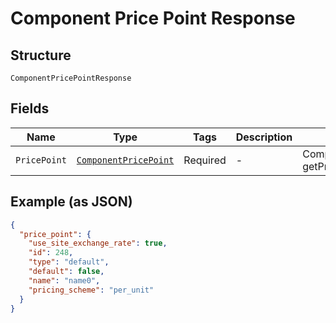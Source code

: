 
# Component Price Point Response

## Structure

`ComponentPricePointResponse`

## Fields

| Name | Type | Tags | Description | Getter | Setter |
|  --- | --- | --- | --- | --- | --- |
| `PricePoint` | [`ComponentPricePoint`](../../doc/models/component-price-point.md) | Required | - | ComponentPricePoint getPricePoint() | setPricePoint(ComponentPricePoint pricePoint) |

## Example (as JSON)

```json
{
  "price_point": {
    "use_site_exchange_rate": true,
    "id": 248,
    "type": "default",
    "default": false,
    "name": "name0",
    "pricing_scheme": "per_unit"
  }
}
```

